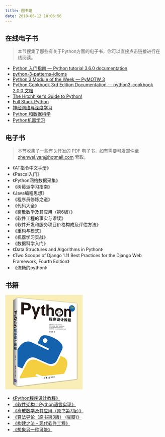 ```yaml
---
title: 图书馆
date: 2018-06-12 10:06:56
---
```


## 在线电子书

> 本节搜集了那些有关于Python方面的电子书，你可以直接点击链接进行在线阅读。

- [Python 入门指南 — Python tutorial 3.6.0 documentation](http://www.pythondoc.com/pythontutorial3/index.html)
- [python-3-patterns-idioms](https://bitbucket.org/MatToufoutu/python-3-patterns-idioms)
- [Python 3 Module of the Week — PyMOTW 3](https://pymotw.com/3/)
- [Python Cookbook 3rd Edition Documentation — python3-cookbook 2.0.0 文档](http://python3-cookbook.readthedocs.io/zh_CN/latest/index.html)
- [The Hitchhiker’s Guide to Python!](http://docs.python-guide.org/en/latest/)
- [Full Stack Python](https://www.fullstackpython.com/table-of-contents.html)
- [神经网络与深度学习](https://nndl.github.io/)
- [Python 和数据科学](http://bookdata.readthedocs.io/en/latest/)
- [Python机器学习](https://ljalphabeta.gitbooks.io/python-/content/)

## 电子书

> 本节收集了一些有关开发的 PDF 电子书，如有需要可发邮件至 zhenwei.yan@hotmail.com 索取。

- 《AT指令中文手册》
- 《Pascal入门》
- 《Python网络数据采集》
- 《树莓派学习指南》
- 《Java编程思想》
- 《程序员修炼之道》
- 《代码大全》
- 《离散数学及其应用（第6版）》
- 《软件工程的事实与谬误》
- 《软件开发和服务项目价格构成及评估方法》
- 《重构与模式》
- 《机器学习实战》
- 《数据科学入门》
- 《Data Structures and Algorithms in Python》
- 《Two Scoops of Django 1.11 Best Practices for the Django Web Framework, Fourth Edition》
- 《流畅的python》

## 书籍

![Python Book](/images/python-book.jpg)

- [《Python程序设计教程》](http://www.tup.tsinghua.edu.cn/booksCenter/book_07237601.html)
- [《软件架构：Python语言实现》](https://read.douban.com/ebook/49031506/)
- [《离散数学及其应用（原书第7版）》](https://book.douban.com/subject/26316200/)
- [《算法导论（原书第3版） (豆瓣)》](https://book.douban.com/subject/20432061/)
- [《构建之法 - 现代软件工程》](https://book.douban.com/subject/25965995/)
- [《想象另一种可能》](https://book.douban.com/subject/26614057/)
